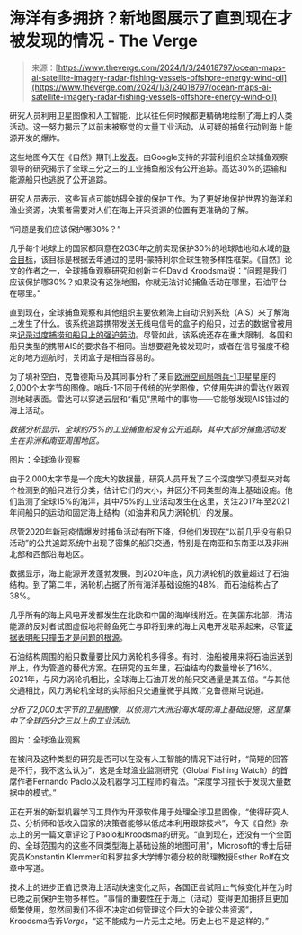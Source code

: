 <!--yml

category: 未分类

date: 2024-05-27 14:30:10

-->

# 海洋有多拥挤？新地图展示了直到现在才被发现的情况 - The Verge

> 来源：[https://www.theverge.com/2024/1/3/24018797/ocean-maps-ai-satellite-imagery-radar-fishing-vessels-offshore-energy-wind-oil](https://www.theverge.com/2024/1/3/24018797/ocean-maps-ai-satellite-imagery-radar-fishing-vessels-offshore-energy-wind-oil)

研究人员利用卫星图像和人工智能，比以往任何时候都更精确地绘制了海上的人类活动。这一努力揭示了以前未被察觉的大量工业活动，从可疑的捕鱼行动到海上能源开发的爆炸。

这些地图今天在《自然》期刊上[发表](https://www.nature.com/articles/s41586-023-06825-8)。由Google支持的非营利组织全球捕鱼观察领导的研究揭示了全球三分之三的工业捕鱼船没有公开追踪。高达30%的运输和能源船只也逃脱了公开追踪。

研究人员表示，这些盲点可能妨碍全球的保护工作。为了更好地保护世界的海洋和渔业资源，决策者需要对人们在海上开采资源的位置有更准确的了解。

“问题是我们应该保护哪30%？”

几乎每个地球上的国家都同意在2030年之前实现保护30%的地球陆地和水域的[联合目标](/2022/12/19/23516592/united-nations-biodiversity-conference-framework-protected-areas-30)，该目标是根据去年通过的昆明-蒙特利尔全球生物多样性框架。《自然》论文的作者之一，全球捕鱼观察研究和创新主任David Kroodsma说：“问题是我们应该保护哪30%？如果没有这张地图，你就无法讨论捕鱼活动在哪里，石油平台在哪里。”

直到现在，全球捕鱼观察和其他组织主要依赖海上自动识别系统（AIS）来了解海上发生了什么。该系统追踪携带发送无线电信号的盒子的船只，过去的数据曾被用来[记录过度捕捞和船只上的强迫劳动](/22193774/high-seas-fishing-vessels-ais-slave-labor)。尽管如此，该系统还存在重大限制。各国和船只类型的携带AIS的要求各不相同。当想要避免被发现时，或者在信号强度不稳定的地方巡航时，关闭盒子是相当容易的。

为了填补空白，克鲁德斯马及其同事分析了来自[欧洲空间局哨兵-1](https://www.esa.int/Applications/Observing_the_Earth/Copernicus/Sentinel-1)卫星星座的2,000个太字节的图像。哨兵-1不同于传统的光学图像，它使用先进的雷达仪器观测地球表面。雷达可以穿透云层和“看见”黑暗中的事物——它能够发现AIS错过的海上活动。

*数据分析显示，全球约75%的工业捕鱼船没有公开追踪，其中大部分捕鱼活动发生在非洲和南亚周围地区。*

图片：全球渔业观察

由于2,000太字节是一个庞大的数据量，研究人员开发了三个深度学习模型来对每个检测到的船只进行分类，估计它们的大小，并区分不同类型的海上基础设施。他们监测了全球15%的海洋，其中75%的工业活动发生在这里，关注2017年至2021年间船只的运动和固定海上结构（如油井和风力涡轮机）的发展。

尽管2020年新冠疫情爆发时捕鱼活动有所下降，但他们发现在“以前几乎没有船只活动”的公共追踪系统中出现了密集的船只交通，特别是在南亚和东南亚以及非洲北部和西部沿海地区。

数据显示，海上能源开发蓬勃发展。到2020年底，风力涡轮机的数量超过了石油结构。到了第二年，涡轮机占据了所有海洋基础设施的48%，而石油结构占了38%。

几乎所有的海上风电开发都发生在北欧和中国的海岸线附近。在美国东北部，清洁能源的反对者试图虚假地将鲸鱼死亡与即将到来的海上风电开发联系起来，尽管[证据表明船只撞击才是问题的根源](/2023/5/11/23718523/whale-beachings-east-coast-offshore-wind-shipping)。

石油结构周围的船只数量要比风力涡轮机多得多。有时，油船被用来将石油运送到岸上，作为管道的替代方案。在研究的五年里，石油结构的数量增长了16%。2021年，与风力涡轮机相比，全球海上石油开发的船只交通量是其五倍。“与其他交通相比，风力涡轮机全球的实际船只交通量微乎其微，”克鲁德斯马说道。

*分析了2,000太字节的卫星图像，以侦测六大洲沿海水域的海上基础设施，这里集中了全球四分之三以上的工业活动。*

图片：全球渔业观察

在被问及这种类型的研究是否可以在没有人工智能的情况下进行时，“简短的回答是不行，我不这么认为”，这是全球渔业监测研究（Global Fishing Watch）的首席作者Fernando Paolo以及机器学习工程师的看法。“深度学习擅长于发现大量数据中的模式。”

正在开发的新型机器学习工具作为开源软件用于处理全球卫星图像，“使得研究人员、分析师和低收入国家的决策者能够以低成本利用跟踪技术”，今天《自然》杂志上的另一篇文章评论了Paolo和Kroodsma的研究。“直到现在，还没有一个全面的、全球范围内的这些不同类型海上基础设施的地图可用”，Microsoft的博士后研究员Konstantin Klemmer和科罗拉多大学博尔德分校的助理教授Esther Rolf在文章中写道。

技术上的进步正值记录海上活动快速变化之际，各国正尝试阻止气候变化并在为时已晚之前保护生物多样性。“事情的重要性在于海上（活动）变得更加拥挤且更加频繁使用，忽然间我们不得不决定如何管理这个巨大的全球公共资源”，Kroodsma告诉*Verge*，“这不能成为一片无主之地。历史上也不是这样的。”
